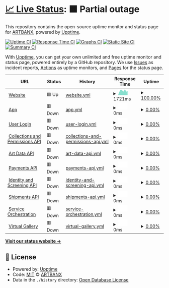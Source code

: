 # [📈 Live Status](https://status.artbanx.io): <!--live status--> **🟧 Partial outage**

This repository contains the open-source uptime monitor and status page for [ARTBANX](https://artbanx.io), powered by [Upptime](https://github.com/upptime/upptime).

[![Uptime CI](https://github.com/artbanx-monitoring/status-page/workflows/Uptime%20CI/badge.svg)](https://github.com/artbanx-monitoring/status-page/actions?query=workflow%3A%22Uptime+CI%22)
[![Response Time CI](https://github.com/artbanx-monitoring/status-page/workflows/Response%20Time%20CI/badge.svg)](https://github.com/artbanx-monitoring/status-page/actions?query=workflow%3A%22Response+Time+CI%22)
[![Graphs CI](https://github.com/artbanx-monitoring/status-page/workflows/Graphs%20CI/badge.svg)](https://github.com/artbanx-monitoring/status-page/actions?query=workflow%3A%22Graphs+CI%22)
[![Static Site CI](https://github.com/artbanx-monitoring/status-page/workflows/Static%20Site%20CI/badge.svg)](https://github.com/artbanx-monitoring/status-page/actions?query=workflow%3A%22Static+Site+CI%22)
[![Summary CI](https://github.com/artbanx-monitoring/status-page/workflows/Summary%20CI/badge.svg)](https://github.com/artbanx-monitoring/status-page/actions?query=workflow%3A%22Summary+CI%22)

With [Upptime](https://upptime.js.org), you can get your own unlimited and free uptime monitor and status page, powered entirely by a GitHub repository. We use [Issues](https://github.com/artbanx-monitoring/status-page/issues) as incident reports, [Actions](https://github.com/artbanx-monitoring/status-page/actions) as uptime monitors, and [Pages](https://status.artbanx.io) for the status page.

<!--start: status pages-->
<!-- This summary is generated by Upptime (https://github.com/upptime/upptime) -->
<!-- Do not edit this manually, your changes will be overwritten -->
<!-- prettier-ignore -->
| URL | Status | History | Response Time | Uptime |
| --- | ------ | ------- | ------------- | ------ |
| <img alt="" src="https://icons.duckduckgo.com/ip3/artbanx.io.ico" height="13"> [Website](https://artbanx.io) | 🟩 Up | [website.yml](https://github.com/artbanx-monitoring/status-page/commits/HEAD/history/website.yml) | <details><summary><img alt="Response time graph" src="./graphs/website/response-time-week.png" height="20"> 1721ms</summary><br><a href="https://status.artbanx.io/history/website"><img alt="Response time 1512" src="https://img.shields.io/endpoint?url=https%3A%2F%2Fraw.githubusercontent.com%2Fartbanx-monitoring%2Fstatus-page%2FHEAD%2Fapi%2Fwebsite%2Fresponse-time.json"></a><br><a href="https://status.artbanx.io/history/website"><img alt="24-hour response time 1593" src="https://img.shields.io/endpoint?url=https%3A%2F%2Fraw.githubusercontent.com%2Fartbanx-monitoring%2Fstatus-page%2FHEAD%2Fapi%2Fwebsite%2Fresponse-time-day.json"></a><br><a href="https://status.artbanx.io/history/website"><img alt="7-day response time 1721" src="https://img.shields.io/endpoint?url=https%3A%2F%2Fraw.githubusercontent.com%2Fartbanx-monitoring%2Fstatus-page%2FHEAD%2Fapi%2Fwebsite%2Fresponse-time-week.json"></a><br><a href="https://status.artbanx.io/history/website"><img alt="30-day response time 1723" src="https://img.shields.io/endpoint?url=https%3A%2F%2Fraw.githubusercontent.com%2Fartbanx-monitoring%2Fstatus-page%2FHEAD%2Fapi%2Fwebsite%2Fresponse-time-month.json"></a><br><a href="https://status.artbanx.io/history/website"><img alt="1-year response time 1761" src="https://img.shields.io/endpoint?url=https%3A%2F%2Fraw.githubusercontent.com%2Fartbanx-monitoring%2Fstatus-page%2FHEAD%2Fapi%2Fwebsite%2Fresponse-time-year.json"></a></details> | <details><summary><a href="https://status.artbanx.io/history/website">100.00%</a></summary><a href="https://status.artbanx.io/history/website"><img alt="All-time uptime 99.96%" src="https://img.shields.io/endpoint?url=https%3A%2F%2Fraw.githubusercontent.com%2Fartbanx-monitoring%2Fstatus-page%2FHEAD%2Fapi%2Fwebsite%2Fuptime.json"></a><br><a href="https://status.artbanx.io/history/website"><img alt="24-hour uptime 100.00%" src="https://img.shields.io/endpoint?url=https%3A%2F%2Fraw.githubusercontent.com%2Fartbanx-monitoring%2Fstatus-page%2FHEAD%2Fapi%2Fwebsite%2Fuptime-day.json"></a><br><a href="https://status.artbanx.io/history/website"><img alt="7-day uptime 100.00%" src="https://img.shields.io/endpoint?url=https%3A%2F%2Fraw.githubusercontent.com%2Fartbanx-monitoring%2Fstatus-page%2FHEAD%2Fapi%2Fwebsite%2Fuptime-week.json"></a><br><a href="https://status.artbanx.io/history/website"><img alt="30-day uptime 100.00%" src="https://img.shields.io/endpoint?url=https%3A%2F%2Fraw.githubusercontent.com%2Fartbanx-monitoring%2Fstatus-page%2FHEAD%2Fapi%2Fwebsite%2Fuptime-month.json"></a><br><a href="https://status.artbanx.io/history/website"><img alt="1-year uptime 99.91%" src="https://img.shields.io/endpoint?url=https%3A%2F%2Fraw.githubusercontent.com%2Fartbanx-monitoring%2Fstatus-page%2FHEAD%2Fapi%2Fwebsite%2Fuptime-year.json"></a></details>
| <img alt="" src="https://icons.duckduckgo.com/ip3/app.artbanx.io.ico" height="13"> [App](https://app.artbanx.io) | 🟥 Down | [app.yml](https://github.com/artbanx-monitoring/status-page/commits/HEAD/history/app.yml) | <details><summary><img alt="Response time graph" src="./graphs/app/response-time-week.png" height="20"> 0ms</summary><br><a href="https://status.artbanx.io/history/app"><img alt="Response time 748" src="https://img.shields.io/endpoint?url=https%3A%2F%2Fraw.githubusercontent.com%2Fartbanx-monitoring%2Fstatus-page%2FHEAD%2Fapi%2Fapp%2Fresponse-time.json"></a><br><a href="https://status.artbanx.io/history/app"><img alt="24-hour response time 0" src="https://img.shields.io/endpoint?url=https%3A%2F%2Fraw.githubusercontent.com%2Fartbanx-monitoring%2Fstatus-page%2FHEAD%2Fapi%2Fapp%2Fresponse-time-day.json"></a><br><a href="https://status.artbanx.io/history/app"><img alt="7-day response time 0" src="https://img.shields.io/endpoint?url=https%3A%2F%2Fraw.githubusercontent.com%2Fartbanx-monitoring%2Fstatus-page%2FHEAD%2Fapi%2Fapp%2Fresponse-time-week.json"></a><br><a href="https://status.artbanx.io/history/app"><img alt="30-day response time 0" src="https://img.shields.io/endpoint?url=https%3A%2F%2Fraw.githubusercontent.com%2Fartbanx-monitoring%2Fstatus-page%2FHEAD%2Fapi%2Fapp%2Fresponse-time-month.json"></a><br><a href="https://status.artbanx.io/history/app"><img alt="1-year response time 627" src="https://img.shields.io/endpoint?url=https%3A%2F%2Fraw.githubusercontent.com%2Fartbanx-monitoring%2Fstatus-page%2FHEAD%2Fapi%2Fapp%2Fresponse-time-year.json"></a></details> | <details><summary><a href="https://status.artbanx.io/history/app">0.00%</a></summary><a href="https://status.artbanx.io/history/app"><img alt="All-time uptime 45.17%" src="https://img.shields.io/endpoint?url=https%3A%2F%2Fraw.githubusercontent.com%2Fartbanx-monitoring%2Fstatus-page%2FHEAD%2Fapi%2Fapp%2Fuptime.json"></a><br><a href="https://status.artbanx.io/history/app"><img alt="24-hour uptime 0.00%" src="https://img.shields.io/endpoint?url=https%3A%2F%2Fraw.githubusercontent.com%2Fartbanx-monitoring%2Fstatus-page%2FHEAD%2Fapi%2Fapp%2Fuptime-day.json"></a><br><a href="https://status.artbanx.io/history/app"><img alt="7-day uptime 0.00%" src="https://img.shields.io/endpoint?url=https%3A%2F%2Fraw.githubusercontent.com%2Fartbanx-monitoring%2Fstatus-page%2FHEAD%2Fapi%2Fapp%2Fuptime-week.json"></a><br><a href="https://status.artbanx.io/history/app"><img alt="30-day uptime 0.00%" src="https://img.shields.io/endpoint?url=https%3A%2F%2Fraw.githubusercontent.com%2Fartbanx-monitoring%2Fstatus-page%2FHEAD%2Fapi%2Fapp%2Fuptime-month.json"></a><br><a href="https://status.artbanx.io/history/app"><img alt="1-year uptime 0.00%" src="https://img.shields.io/endpoint?url=https%3A%2F%2Fraw.githubusercontent.com%2Fartbanx-monitoring%2Fstatus-page%2FHEAD%2Fapi%2Fapp%2Fuptime-year.json"></a></details>
| <img alt="" src="https://icons.duckduckgo.com/ip3/app.artbanx.io.ico" height="13"> [User Login](https://app.artbanx.io/auth/rest/public/authentication/password/check) | 🟥 Down | [user-login.yml](https://github.com/artbanx-monitoring/status-page/commits/HEAD/history/user-login.yml) | <details><summary><img alt="Response time graph" src="./graphs/user-login/response-time-week.png" height="20"> 0ms</summary><br><a href="https://status.artbanx.io/history/user-login"><img alt="Response time 356" src="https://img.shields.io/endpoint?url=https%3A%2F%2Fraw.githubusercontent.com%2Fartbanx-monitoring%2Fstatus-page%2FHEAD%2Fapi%2Fuser-login%2Fresponse-time.json"></a><br><a href="https://status.artbanx.io/history/user-login"><img alt="24-hour response time 0" src="https://img.shields.io/endpoint?url=https%3A%2F%2Fraw.githubusercontent.com%2Fartbanx-monitoring%2Fstatus-page%2FHEAD%2Fapi%2Fuser-login%2Fresponse-time-day.json"></a><br><a href="https://status.artbanx.io/history/user-login"><img alt="7-day response time 0" src="https://img.shields.io/endpoint?url=https%3A%2F%2Fraw.githubusercontent.com%2Fartbanx-monitoring%2Fstatus-page%2FHEAD%2Fapi%2Fuser-login%2Fresponse-time-week.json"></a><br><a href="https://status.artbanx.io/history/user-login"><img alt="30-day response time 0" src="https://img.shields.io/endpoint?url=https%3A%2F%2Fraw.githubusercontent.com%2Fartbanx-monitoring%2Fstatus-page%2FHEAD%2Fapi%2Fuser-login%2Fresponse-time-month.json"></a><br><a href="https://status.artbanx.io/history/user-login"><img alt="1-year response time 361" src="https://img.shields.io/endpoint?url=https%3A%2F%2Fraw.githubusercontent.com%2Fartbanx-monitoring%2Fstatus-page%2FHEAD%2Fapi%2Fuser-login%2Fresponse-time-year.json"></a></details> | <details><summary><a href="https://status.artbanx.io/history/user-login">0.00%</a></summary><a href="https://status.artbanx.io/history/user-login"><img alt="All-time uptime 45.17%" src="https://img.shields.io/endpoint?url=https%3A%2F%2Fraw.githubusercontent.com%2Fartbanx-monitoring%2Fstatus-page%2FHEAD%2Fapi%2Fuser-login%2Fuptime.json"></a><br><a href="https://status.artbanx.io/history/user-login"><img alt="24-hour uptime 0.00%" src="https://img.shields.io/endpoint?url=https%3A%2F%2Fraw.githubusercontent.com%2Fartbanx-monitoring%2Fstatus-page%2FHEAD%2Fapi%2Fuser-login%2Fuptime-day.json"></a><br><a href="https://status.artbanx.io/history/user-login"><img alt="7-day uptime 0.00%" src="https://img.shields.io/endpoint?url=https%3A%2F%2Fraw.githubusercontent.com%2Fartbanx-monitoring%2Fstatus-page%2FHEAD%2Fapi%2Fuser-login%2Fuptime-week.json"></a><br><a href="https://status.artbanx.io/history/user-login"><img alt="30-day uptime 0.00%" src="https://img.shields.io/endpoint?url=https%3A%2F%2Fraw.githubusercontent.com%2Fartbanx-monitoring%2Fstatus-page%2FHEAD%2Fapi%2Fuser-login%2Fuptime-month.json"></a><br><a href="https://status.artbanx.io/history/user-login"><img alt="1-year uptime 0.00%" src="https://img.shields.io/endpoint?url=https%3A%2F%2Fraw.githubusercontent.com%2Fartbanx-monitoring%2Fstatus-page%2FHEAD%2Fapi%2Fuser-login%2Fuptime-year.json"></a></details>
| <img alt="" src="https://icons.duckduckgo.com/ip3/app.artbanx.io.ico" height="13"> [Collections and Permissions API](https://app.artbanx.io/health/front-api/) | 🟥 Down | [collections-and-permissions-api.yml](https://github.com/artbanx-monitoring/status-page/commits/HEAD/history/collections-and-permissions-api.yml) | <details><summary><img alt="Response time graph" src="./graphs/collections-and-permissions-api/response-time-week.png" height="20"> 0ms</summary><br><a href="https://status.artbanx.io/history/collections-and-permissions-api"><img alt="Response time 376" src="https://img.shields.io/endpoint?url=https%3A%2F%2Fraw.githubusercontent.com%2Fartbanx-monitoring%2Fstatus-page%2FHEAD%2Fapi%2Fcollections-and-permissions-api%2Fresponse-time.json"></a><br><a href="https://status.artbanx.io/history/collections-and-permissions-api"><img alt="24-hour response time 0" src="https://img.shields.io/endpoint?url=https%3A%2F%2Fraw.githubusercontent.com%2Fartbanx-monitoring%2Fstatus-page%2FHEAD%2Fapi%2Fcollections-and-permissions-api%2Fresponse-time-day.json"></a><br><a href="https://status.artbanx.io/history/collections-and-permissions-api"><img alt="7-day response time 0" src="https://img.shields.io/endpoint?url=https%3A%2F%2Fraw.githubusercontent.com%2Fartbanx-monitoring%2Fstatus-page%2FHEAD%2Fapi%2Fcollections-and-permissions-api%2Fresponse-time-week.json"></a><br><a href="https://status.artbanx.io/history/collections-and-permissions-api"><img alt="30-day response time 0" src="https://img.shields.io/endpoint?url=https%3A%2F%2Fraw.githubusercontent.com%2Fartbanx-monitoring%2Fstatus-page%2FHEAD%2Fapi%2Fcollections-and-permissions-api%2Fresponse-time-month.json"></a><br><a href="https://status.artbanx.io/history/collections-and-permissions-api"><img alt="1-year response time 361" src="https://img.shields.io/endpoint?url=https%3A%2F%2Fraw.githubusercontent.com%2Fartbanx-monitoring%2Fstatus-page%2FHEAD%2Fapi%2Fcollections-and-permissions-api%2Fresponse-time-year.json"></a></details> | <details><summary><a href="https://status.artbanx.io/history/collections-and-permissions-api">0.00%</a></summary><a href="https://status.artbanx.io/history/collections-and-permissions-api"><img alt="All-time uptime 46.26%" src="https://img.shields.io/endpoint?url=https%3A%2F%2Fraw.githubusercontent.com%2Fartbanx-monitoring%2Fstatus-page%2FHEAD%2Fapi%2Fcollections-and-permissions-api%2Fuptime.json"></a><br><a href="https://status.artbanx.io/history/collections-and-permissions-api"><img alt="24-hour uptime 0.00%" src="https://img.shields.io/endpoint?url=https%3A%2F%2Fraw.githubusercontent.com%2Fartbanx-monitoring%2Fstatus-page%2FHEAD%2Fapi%2Fcollections-and-permissions-api%2Fuptime-day.json"></a><br><a href="https://status.artbanx.io/history/collections-and-permissions-api"><img alt="7-day uptime 0.00%" src="https://img.shields.io/endpoint?url=https%3A%2F%2Fraw.githubusercontent.com%2Fartbanx-monitoring%2Fstatus-page%2FHEAD%2Fapi%2Fcollections-and-permissions-api%2Fuptime-week.json"></a><br><a href="https://status.artbanx.io/history/collections-and-permissions-api"><img alt="30-day uptime 0.00%" src="https://img.shields.io/endpoint?url=https%3A%2F%2Fraw.githubusercontent.com%2Fartbanx-monitoring%2Fstatus-page%2FHEAD%2Fapi%2Fcollections-and-permissions-api%2Fuptime-month.json"></a><br><a href="https://status.artbanx.io/history/collections-and-permissions-api"><img alt="1-year uptime 0.00%" src="https://img.shields.io/endpoint?url=https%3A%2F%2Fraw.githubusercontent.com%2Fartbanx-monitoring%2Fstatus-page%2FHEAD%2Fapi%2Fcollections-and-permissions-api%2Fuptime-year.json"></a></details>
| <img alt="" src="https://icons.duckduckgo.com/ip3/app.artbanx.io.ico" height="13"> [Art Data API](https://app.artbanx.io/health/art-data-api/) | 🟥 Down | [art-data-api.yml](https://github.com/artbanx-monitoring/status-page/commits/HEAD/history/art-data-api.yml) | <details><summary><img alt="Response time graph" src="./graphs/art-data-api/response-time-week.png" height="20"> 0ms</summary><br><a href="https://status.artbanx.io/history/art-data-api"><img alt="Response time 273" src="https://img.shields.io/endpoint?url=https%3A%2F%2Fraw.githubusercontent.com%2Fartbanx-monitoring%2Fstatus-page%2FHEAD%2Fapi%2Fart-data-api%2Fresponse-time.json"></a><br><a href="https://status.artbanx.io/history/art-data-api"><img alt="24-hour response time 0" src="https://img.shields.io/endpoint?url=https%3A%2F%2Fraw.githubusercontent.com%2Fartbanx-monitoring%2Fstatus-page%2FHEAD%2Fapi%2Fart-data-api%2Fresponse-time-day.json"></a><br><a href="https://status.artbanx.io/history/art-data-api"><img alt="7-day response time 0" src="https://img.shields.io/endpoint?url=https%3A%2F%2Fraw.githubusercontent.com%2Fartbanx-monitoring%2Fstatus-page%2FHEAD%2Fapi%2Fart-data-api%2Fresponse-time-week.json"></a><br><a href="https://status.artbanx.io/history/art-data-api"><img alt="30-day response time 0" src="https://img.shields.io/endpoint?url=https%3A%2F%2Fraw.githubusercontent.com%2Fartbanx-monitoring%2Fstatus-page%2FHEAD%2Fapi%2Fart-data-api%2Fresponse-time-month.json"></a><br><a href="https://status.artbanx.io/history/art-data-api"><img alt="1-year response time 361" src="https://img.shields.io/endpoint?url=https%3A%2F%2Fraw.githubusercontent.com%2Fartbanx-monitoring%2Fstatus-page%2FHEAD%2Fapi%2Fart-data-api%2Fresponse-time-year.json"></a></details> | <details><summary><a href="https://status.artbanx.io/history/art-data-api">0.00%</a></summary><a href="https://status.artbanx.io/history/art-data-api"><img alt="All-time uptime 46.26%" src="https://img.shields.io/endpoint?url=https%3A%2F%2Fraw.githubusercontent.com%2Fartbanx-monitoring%2Fstatus-page%2FHEAD%2Fapi%2Fart-data-api%2Fuptime.json"></a><br><a href="https://status.artbanx.io/history/art-data-api"><img alt="24-hour uptime 0.00%" src="https://img.shields.io/endpoint?url=https%3A%2F%2Fraw.githubusercontent.com%2Fartbanx-monitoring%2Fstatus-page%2FHEAD%2Fapi%2Fart-data-api%2Fuptime-day.json"></a><br><a href="https://status.artbanx.io/history/art-data-api"><img alt="7-day uptime 0.00%" src="https://img.shields.io/endpoint?url=https%3A%2F%2Fraw.githubusercontent.com%2Fartbanx-monitoring%2Fstatus-page%2FHEAD%2Fapi%2Fart-data-api%2Fuptime-week.json"></a><br><a href="https://status.artbanx.io/history/art-data-api"><img alt="30-day uptime 0.00%" src="https://img.shields.io/endpoint?url=https%3A%2F%2Fraw.githubusercontent.com%2Fartbanx-monitoring%2Fstatus-page%2FHEAD%2Fapi%2Fart-data-api%2Fuptime-month.json"></a><br><a href="https://status.artbanx.io/history/art-data-api"><img alt="1-year uptime 0.00%" src="https://img.shields.io/endpoint?url=https%3A%2F%2Fraw.githubusercontent.com%2Fartbanx-monitoring%2Fstatus-page%2FHEAD%2Fapi%2Fart-data-api%2Fuptime-year.json"></a></details>
| <img alt="" src="https://icons.duckduckgo.com/ip3/app.artbanx.io.ico" height="13"> [Payments API](https://app.artbanx.io/health/payment/) | 🟥 Down | [payments-api.yml](https://github.com/artbanx-monitoring/status-page/commits/HEAD/history/payments-api.yml) | <details><summary><img alt="Response time graph" src="./graphs/payments-api/response-time-week.png" height="20"> 0ms</summary><br><a href="https://status.artbanx.io/history/payments-api"><img alt="Response time 271" src="https://img.shields.io/endpoint?url=https%3A%2F%2Fraw.githubusercontent.com%2Fartbanx-monitoring%2Fstatus-page%2FHEAD%2Fapi%2Fpayments-api%2Fresponse-time.json"></a><br><a href="https://status.artbanx.io/history/payments-api"><img alt="24-hour response time 0" src="https://img.shields.io/endpoint?url=https%3A%2F%2Fraw.githubusercontent.com%2Fartbanx-monitoring%2Fstatus-page%2FHEAD%2Fapi%2Fpayments-api%2Fresponse-time-day.json"></a><br><a href="https://status.artbanx.io/history/payments-api"><img alt="7-day response time 0" src="https://img.shields.io/endpoint?url=https%3A%2F%2Fraw.githubusercontent.com%2Fartbanx-monitoring%2Fstatus-page%2FHEAD%2Fapi%2Fpayments-api%2Fresponse-time-week.json"></a><br><a href="https://status.artbanx.io/history/payments-api"><img alt="30-day response time 0" src="https://img.shields.io/endpoint?url=https%3A%2F%2Fraw.githubusercontent.com%2Fartbanx-monitoring%2Fstatus-page%2FHEAD%2Fapi%2Fpayments-api%2Fresponse-time-month.json"></a><br><a href="https://status.artbanx.io/history/payments-api"><img alt="1-year response time 362" src="https://img.shields.io/endpoint?url=https%3A%2F%2Fraw.githubusercontent.com%2Fartbanx-monitoring%2Fstatus-page%2FHEAD%2Fapi%2Fpayments-api%2Fresponse-time-year.json"></a></details> | <details><summary><a href="https://status.artbanx.io/history/payments-api">0.00%</a></summary><a href="https://status.artbanx.io/history/payments-api"><img alt="All-time uptime 46.29%" src="https://img.shields.io/endpoint?url=https%3A%2F%2Fraw.githubusercontent.com%2Fartbanx-monitoring%2Fstatus-page%2FHEAD%2Fapi%2Fpayments-api%2Fuptime.json"></a><br><a href="https://status.artbanx.io/history/payments-api"><img alt="24-hour uptime 0.00%" src="https://img.shields.io/endpoint?url=https%3A%2F%2Fraw.githubusercontent.com%2Fartbanx-monitoring%2Fstatus-page%2FHEAD%2Fapi%2Fpayments-api%2Fuptime-day.json"></a><br><a href="https://status.artbanx.io/history/payments-api"><img alt="7-day uptime 0.00%" src="https://img.shields.io/endpoint?url=https%3A%2F%2Fraw.githubusercontent.com%2Fartbanx-monitoring%2Fstatus-page%2FHEAD%2Fapi%2Fpayments-api%2Fuptime-week.json"></a><br><a href="https://status.artbanx.io/history/payments-api"><img alt="30-day uptime 0.00%" src="https://img.shields.io/endpoint?url=https%3A%2F%2Fraw.githubusercontent.com%2Fartbanx-monitoring%2Fstatus-page%2FHEAD%2Fapi%2Fpayments-api%2Fuptime-month.json"></a><br><a href="https://status.artbanx.io/history/payments-api"><img alt="1-year uptime 0.00%" src="https://img.shields.io/endpoint?url=https%3A%2F%2Fraw.githubusercontent.com%2Fartbanx-monitoring%2Fstatus-page%2FHEAD%2Fapi%2Fpayments-api%2Fuptime-year.json"></a></details>
| <img alt="" src="https://icons.duckduckgo.com/ip3/app.artbanx.io.ico" height="13"> [Identity and Screening API](https://app.artbanx.io/health/kyc/) | 🟥 Down | [identity-and-screening-api.yml](https://github.com/artbanx-monitoring/status-page/commits/HEAD/history/identity-and-screening-api.yml) | <details><summary><img alt="Response time graph" src="./graphs/identity-and-screening-api/response-time-week.png" height="20"> 0ms</summary><br><a href="https://status.artbanx.io/history/identity-and-screening-api"><img alt="Response time 281" src="https://img.shields.io/endpoint?url=https%3A%2F%2Fraw.githubusercontent.com%2Fartbanx-monitoring%2Fstatus-page%2FHEAD%2Fapi%2Fidentity-and-screening-api%2Fresponse-time.json"></a><br><a href="https://status.artbanx.io/history/identity-and-screening-api"><img alt="24-hour response time 0" src="https://img.shields.io/endpoint?url=https%3A%2F%2Fraw.githubusercontent.com%2Fartbanx-monitoring%2Fstatus-page%2FHEAD%2Fapi%2Fidentity-and-screening-api%2Fresponse-time-day.json"></a><br><a href="https://status.artbanx.io/history/identity-and-screening-api"><img alt="7-day response time 0" src="https://img.shields.io/endpoint?url=https%3A%2F%2Fraw.githubusercontent.com%2Fartbanx-monitoring%2Fstatus-page%2FHEAD%2Fapi%2Fidentity-and-screening-api%2Fresponse-time-week.json"></a><br><a href="https://status.artbanx.io/history/identity-and-screening-api"><img alt="30-day response time 0" src="https://img.shields.io/endpoint?url=https%3A%2F%2Fraw.githubusercontent.com%2Fartbanx-monitoring%2Fstatus-page%2FHEAD%2Fapi%2Fidentity-and-screening-api%2Fresponse-time-month.json"></a><br><a href="https://status.artbanx.io/history/identity-and-screening-api"><img alt="1-year response time 362" src="https://img.shields.io/endpoint?url=https%3A%2F%2Fraw.githubusercontent.com%2Fartbanx-monitoring%2Fstatus-page%2FHEAD%2Fapi%2Fidentity-and-screening-api%2Fresponse-time-year.json"></a></details> | <details><summary><a href="https://status.artbanx.io/history/identity-and-screening-api">0.00%</a></summary><a href="https://status.artbanx.io/history/identity-and-screening-api"><img alt="All-time uptime 46.29%" src="https://img.shields.io/endpoint?url=https%3A%2F%2Fraw.githubusercontent.com%2Fartbanx-monitoring%2Fstatus-page%2FHEAD%2Fapi%2Fidentity-and-screening-api%2Fuptime.json"></a><br><a href="https://status.artbanx.io/history/identity-and-screening-api"><img alt="24-hour uptime 0.00%" src="https://img.shields.io/endpoint?url=https%3A%2F%2Fraw.githubusercontent.com%2Fartbanx-monitoring%2Fstatus-page%2FHEAD%2Fapi%2Fidentity-and-screening-api%2Fuptime-day.json"></a><br><a href="https://status.artbanx.io/history/identity-and-screening-api"><img alt="7-day uptime 0.00%" src="https://img.shields.io/endpoint?url=https%3A%2F%2Fraw.githubusercontent.com%2Fartbanx-monitoring%2Fstatus-page%2FHEAD%2Fapi%2Fidentity-and-screening-api%2Fuptime-week.json"></a><br><a href="https://status.artbanx.io/history/identity-and-screening-api"><img alt="30-day uptime 0.00%" src="https://img.shields.io/endpoint?url=https%3A%2F%2Fraw.githubusercontent.com%2Fartbanx-monitoring%2Fstatus-page%2FHEAD%2Fapi%2Fidentity-and-screening-api%2Fuptime-month.json"></a><br><a href="https://status.artbanx.io/history/identity-and-screening-api"><img alt="1-year uptime 0.00%" src="https://img.shields.io/endpoint?url=https%3A%2F%2Fraw.githubusercontent.com%2Fartbanx-monitoring%2Fstatus-page%2FHEAD%2Fapi%2Fidentity-and-screening-api%2Fuptime-year.json"></a></details>
| <img alt="" src="https://icons.duckduckgo.com/ip3/app.artbanx.io.ico" height="13"> [Shipments API](https://app.artbanx.io/health/shipping/) | 🟥 Down | [shipments-api.yml](https://github.com/artbanx-monitoring/status-page/commits/HEAD/history/shipments-api.yml) | <details><summary><img alt="Response time graph" src="./graphs/shipments-api/response-time-week.png" height="20"> 0ms</summary><br><a href="https://status.artbanx.io/history/shipments-api"><img alt="Response time 313" src="https://img.shields.io/endpoint?url=https%3A%2F%2Fraw.githubusercontent.com%2Fartbanx-monitoring%2Fstatus-page%2FHEAD%2Fapi%2Fshipments-api%2Fresponse-time.json"></a><br><a href="https://status.artbanx.io/history/shipments-api"><img alt="24-hour response time 0" src="https://img.shields.io/endpoint?url=https%3A%2F%2Fraw.githubusercontent.com%2Fartbanx-monitoring%2Fstatus-page%2FHEAD%2Fapi%2Fshipments-api%2Fresponse-time-day.json"></a><br><a href="https://status.artbanx.io/history/shipments-api"><img alt="7-day response time 0" src="https://img.shields.io/endpoint?url=https%3A%2F%2Fraw.githubusercontent.com%2Fartbanx-monitoring%2Fstatus-page%2FHEAD%2Fapi%2Fshipments-api%2Fresponse-time-week.json"></a><br><a href="https://status.artbanx.io/history/shipments-api"><img alt="30-day response time 0" src="https://img.shields.io/endpoint?url=https%3A%2F%2Fraw.githubusercontent.com%2Fartbanx-monitoring%2Fstatus-page%2FHEAD%2Fapi%2Fshipments-api%2Fresponse-time-month.json"></a><br><a href="https://status.artbanx.io/history/shipments-api"><img alt="1-year response time 361" src="https://img.shields.io/endpoint?url=https%3A%2F%2Fraw.githubusercontent.com%2Fartbanx-monitoring%2Fstatus-page%2FHEAD%2Fapi%2Fshipments-api%2Fresponse-time-year.json"></a></details> | <details><summary><a href="https://status.artbanx.io/history/shipments-api">0.00%</a></summary><a href="https://status.artbanx.io/history/shipments-api"><img alt="All-time uptime 46.29%" src="https://img.shields.io/endpoint?url=https%3A%2F%2Fraw.githubusercontent.com%2Fartbanx-monitoring%2Fstatus-page%2FHEAD%2Fapi%2Fshipments-api%2Fuptime.json"></a><br><a href="https://status.artbanx.io/history/shipments-api"><img alt="24-hour uptime 0.00%" src="https://img.shields.io/endpoint?url=https%3A%2F%2Fraw.githubusercontent.com%2Fartbanx-monitoring%2Fstatus-page%2FHEAD%2Fapi%2Fshipments-api%2Fuptime-day.json"></a><br><a href="https://status.artbanx.io/history/shipments-api"><img alt="7-day uptime 0.00%" src="https://img.shields.io/endpoint?url=https%3A%2F%2Fraw.githubusercontent.com%2Fartbanx-monitoring%2Fstatus-page%2FHEAD%2Fapi%2Fshipments-api%2Fuptime-week.json"></a><br><a href="https://status.artbanx.io/history/shipments-api"><img alt="30-day uptime 0.00%" src="https://img.shields.io/endpoint?url=https%3A%2F%2Fraw.githubusercontent.com%2Fartbanx-monitoring%2Fstatus-page%2FHEAD%2Fapi%2Fshipments-api%2Fuptime-month.json"></a><br><a href="https://status.artbanx.io/history/shipments-api"><img alt="1-year uptime 0.00%" src="https://img.shields.io/endpoint?url=https%3A%2F%2Fraw.githubusercontent.com%2Fartbanx-monitoring%2Fstatus-page%2FHEAD%2Fapi%2Fshipments-api%2Fuptime-year.json"></a></details>
| <img alt="" src="https://icons.duckduckgo.com/ip3/app.artbanx.io.ico" height="13"> [Service Orchestration](https://app.artbanx.io/health/offering/) | 🟥 Down | [service-orchestration.yml](https://github.com/artbanx-monitoring/status-page/commits/HEAD/history/service-orchestration.yml) | <details><summary><img alt="Response time graph" src="./graphs/service-orchestration/response-time-week.png" height="20"> 0ms</summary><br><a href="https://status.artbanx.io/history/service-orchestration"><img alt="Response time 320" src="https://img.shields.io/endpoint?url=https%3A%2F%2Fraw.githubusercontent.com%2Fartbanx-monitoring%2Fstatus-page%2FHEAD%2Fapi%2Fservice-orchestration%2Fresponse-time.json"></a><br><a href="https://status.artbanx.io/history/service-orchestration"><img alt="24-hour response time 0" src="https://img.shields.io/endpoint?url=https%3A%2F%2Fraw.githubusercontent.com%2Fartbanx-monitoring%2Fstatus-page%2FHEAD%2Fapi%2Fservice-orchestration%2Fresponse-time-day.json"></a><br><a href="https://status.artbanx.io/history/service-orchestration"><img alt="7-day response time 0" src="https://img.shields.io/endpoint?url=https%3A%2F%2Fraw.githubusercontent.com%2Fartbanx-monitoring%2Fstatus-page%2FHEAD%2Fapi%2Fservice-orchestration%2Fresponse-time-week.json"></a><br><a href="https://status.artbanx.io/history/service-orchestration"><img alt="30-day response time 0" src="https://img.shields.io/endpoint?url=https%3A%2F%2Fraw.githubusercontent.com%2Fartbanx-monitoring%2Fstatus-page%2FHEAD%2Fapi%2Fservice-orchestration%2Fresponse-time-month.json"></a><br><a href="https://status.artbanx.io/history/service-orchestration"><img alt="1-year response time 361" src="https://img.shields.io/endpoint?url=https%3A%2F%2Fraw.githubusercontent.com%2Fartbanx-monitoring%2Fstatus-page%2FHEAD%2Fapi%2Fservice-orchestration%2Fresponse-time-year.json"></a></details> | <details><summary><a href="https://status.artbanx.io/history/service-orchestration">0.00%</a></summary><a href="https://status.artbanx.io/history/service-orchestration"><img alt="All-time uptime 46.29%" src="https://img.shields.io/endpoint?url=https%3A%2F%2Fraw.githubusercontent.com%2Fartbanx-monitoring%2Fstatus-page%2FHEAD%2Fapi%2Fservice-orchestration%2Fuptime.json"></a><br><a href="https://status.artbanx.io/history/service-orchestration"><img alt="24-hour uptime 0.00%" src="https://img.shields.io/endpoint?url=https%3A%2F%2Fraw.githubusercontent.com%2Fartbanx-monitoring%2Fstatus-page%2FHEAD%2Fapi%2Fservice-orchestration%2Fuptime-day.json"></a><br><a href="https://status.artbanx.io/history/service-orchestration"><img alt="7-day uptime 0.00%" src="https://img.shields.io/endpoint?url=https%3A%2F%2Fraw.githubusercontent.com%2Fartbanx-monitoring%2Fstatus-page%2FHEAD%2Fapi%2Fservice-orchestration%2Fuptime-week.json"></a><br><a href="https://status.artbanx.io/history/service-orchestration"><img alt="30-day uptime 0.00%" src="https://img.shields.io/endpoint?url=https%3A%2F%2Fraw.githubusercontent.com%2Fartbanx-monitoring%2Fstatus-page%2FHEAD%2Fapi%2Fservice-orchestration%2Fuptime-month.json"></a><br><a href="https://status.artbanx.io/history/service-orchestration"><img alt="1-year uptime 0.00%" src="https://img.shields.io/endpoint?url=https%3A%2F%2Fraw.githubusercontent.com%2Fartbanx-monitoring%2Fstatus-page%2FHEAD%2Fapi%2Fservice-orchestration%2Fuptime-year.json"></a></details>
| <img alt="" src="https://icons.duckduckgo.com/ip3/app.artbanx.io.ico" height="13"> [Virtual Gallery](https://app.artbanx.io/health/virtual-gallery/) | 🟥 Down | [virtual-gallery.yml](https://github.com/artbanx-monitoring/status-page/commits/HEAD/history/virtual-gallery.yml) | <details><summary><img alt="Response time graph" src="./graphs/virtual-gallery/response-time-week.png" height="20"> 0ms</summary><br><a href="https://status.artbanx.io/history/virtual-gallery"><img alt="Response time 321" src="https://img.shields.io/endpoint?url=https%3A%2F%2Fraw.githubusercontent.com%2Fartbanx-monitoring%2Fstatus-page%2FHEAD%2Fapi%2Fvirtual-gallery%2Fresponse-time.json"></a><br><a href="https://status.artbanx.io/history/virtual-gallery"><img alt="24-hour response time 0" src="https://img.shields.io/endpoint?url=https%3A%2F%2Fraw.githubusercontent.com%2Fartbanx-monitoring%2Fstatus-page%2FHEAD%2Fapi%2Fvirtual-gallery%2Fresponse-time-day.json"></a><br><a href="https://status.artbanx.io/history/virtual-gallery"><img alt="7-day response time 0" src="https://img.shields.io/endpoint?url=https%3A%2F%2Fraw.githubusercontent.com%2Fartbanx-monitoring%2Fstatus-page%2FHEAD%2Fapi%2Fvirtual-gallery%2Fresponse-time-week.json"></a><br><a href="https://status.artbanx.io/history/virtual-gallery"><img alt="30-day response time 0" src="https://img.shields.io/endpoint?url=https%3A%2F%2Fraw.githubusercontent.com%2Fartbanx-monitoring%2Fstatus-page%2FHEAD%2Fapi%2Fvirtual-gallery%2Fresponse-time-month.json"></a><br><a href="https://status.artbanx.io/history/virtual-gallery"><img alt="1-year response time 362" src="https://img.shields.io/endpoint?url=https%3A%2F%2Fraw.githubusercontent.com%2Fartbanx-monitoring%2Fstatus-page%2FHEAD%2Fapi%2Fvirtual-gallery%2Fresponse-time-year.json"></a></details> | <details><summary><a href="https://status.artbanx.io/history/virtual-gallery">0.00%</a></summary><a href="https://status.artbanx.io/history/virtual-gallery"><img alt="All-time uptime 46.29%" src="https://img.shields.io/endpoint?url=https%3A%2F%2Fraw.githubusercontent.com%2Fartbanx-monitoring%2Fstatus-page%2FHEAD%2Fapi%2Fvirtual-gallery%2Fuptime.json"></a><br><a href="https://status.artbanx.io/history/virtual-gallery"><img alt="24-hour uptime 0.00%" src="https://img.shields.io/endpoint?url=https%3A%2F%2Fraw.githubusercontent.com%2Fartbanx-monitoring%2Fstatus-page%2FHEAD%2Fapi%2Fvirtual-gallery%2Fuptime-day.json"></a><br><a href="https://status.artbanx.io/history/virtual-gallery"><img alt="7-day uptime 0.00%" src="https://img.shields.io/endpoint?url=https%3A%2F%2Fraw.githubusercontent.com%2Fartbanx-monitoring%2Fstatus-page%2FHEAD%2Fapi%2Fvirtual-gallery%2Fuptime-week.json"></a><br><a href="https://status.artbanx.io/history/virtual-gallery"><img alt="30-day uptime 0.00%" src="https://img.shields.io/endpoint?url=https%3A%2F%2Fraw.githubusercontent.com%2Fartbanx-monitoring%2Fstatus-page%2FHEAD%2Fapi%2Fvirtual-gallery%2Fuptime-month.json"></a><br><a href="https://status.artbanx.io/history/virtual-gallery"><img alt="1-year uptime 0.00%" src="https://img.shields.io/endpoint?url=https%3A%2F%2Fraw.githubusercontent.com%2Fartbanx-monitoring%2Fstatus-page%2FHEAD%2Fapi%2Fvirtual-gallery%2Fuptime-year.json"></a></details>

<!--end: status pages-->

[**Visit our status website →**](https://status.artbanx.io)

## 📄 License

- Powered by: [Upptime](https://github.com/upptime/upptime)
- Code: [MIT](./LICENSE) © [ARTBANX](https://artbanx.io)
- Data in the `./history` directory: [Open Database License](https://opendatacommons.org/licenses/odbl/1-0/)
